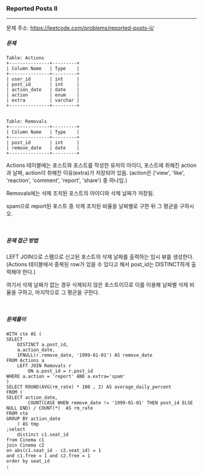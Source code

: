 ### Reported Posts II

------

문제 주소: https://leetcode.com/problems/reported-posts-ii/



##### 문제

```
Table: Actions
+---------------+---------+
| Column Name   | Type    |
+---------------+---------+
| user_id       | int     |
| post_id       | int     |
| action_date   | date    | 
| action        | enum    |
| extra         | varchar |
+---------------+---------+


Table: Removals
+---------------+---------+
| Column Name   | Type    |
+---------------+---------+
| post_id       | int     |
| remove_date   | date    | 
+---------------+---------+
```

Actions 테이블에는 포스트와 포스트를 작성한 유저의 아이디, 포스트에 취해진 action과 날짜, action이 취해진 이유(extra)가 저장되어 있음. (action은 ('view', 'like', 'reaction', 'comment', 'report', 'share') 중 하나임.)    

Removals에는 삭제 조치된 포스트의 아이디와 삭제 날짜가 저장됨.    

spam으로 report된 포스트 중 삭제 조치된 비율을 날짜별로 구한 뒤 그 평균을 구하시오.    

​     

##### 문제 접근 방법

LEFT JOIN으로 스팸으로 신고된 포스트의 삭제 날짜를 출력하는 임시 뷰를 생성한다. (Actions 테이블에서 중복된 row가 있을 수 있다고 해서 post_id는 DISTINCT하게 출력해야 한다.)     

여기서 삭제 날짜가 없는 경우 삭제되지 않은 포스트이므로 이를 이용해 날짜별 삭제 비율을 구하고, 마지막으로 그 평균을 구한다.    

​     

##### 문제풀이

```
WITH cte AS (
SELECT
    DISTINCT a.post_id,
    a.action_date,
    IFNULL(r.remove_date, '1999-01-01') AS remove_date
FROM Actions a
    LEFT JOIN Removals r
        ON a.post_id = r.post_id
WHERE a.action = 'report' AND a.extra='spam' 
)
SELECT ROUND(AVG(rm_rate) * 100 , 2) AS average_daily_percent
FROM (
SELECT action_date,
        COUNT(CASE WHEN remove_date != '1999-01-01' THEN post_id ELSE NULL END) / COUNT(*)  AS rm_rate
FROM cte
GROUP BY action_date
    ) AS tmp
;select
    distinct c1.seat_id
from Cinema c1
join Cinema c2
on abs(c1.seat_id - c2.seat_id) = 1
and c1.free = 1 and c2.free = 1
order by seat_id
;
```

